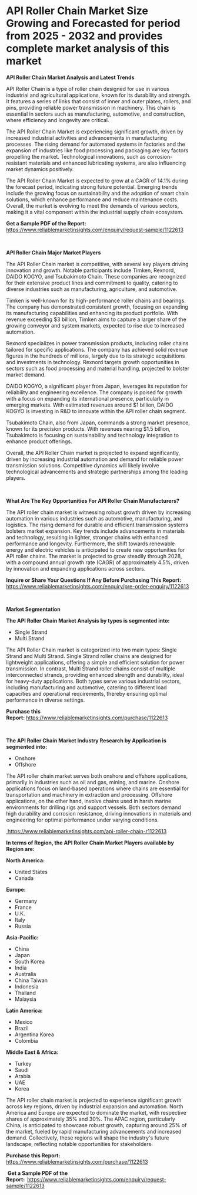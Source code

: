 <p><h1>API Roller Chain Market Size Growing and Forecasted for period from 2025 - 2032 and provides complete market analysis of this market</h1></p><p><strong>API Roller Chain Market Analysis and Latest Trends</strong></p>
<p><p>API Roller Chain is a type of roller chain designed for use in various industrial and agricultural applications, known for its durability and strength. It features a series of links that consist of inner and outer plates, rollers, and pins, providing reliable power transmission in machinery. This chain is essential in sectors such as manufacturing, automotive, and construction, where efficiency and longevity are critical.</p><p>The API Roller Chain Market is experiencing significant growth, driven by increased industrial activities and advancements in manufacturing processes. The rising demand for automated systems in factories and the expansion of industries like food processing and packaging are key factors propelling the market. Technological innovations, such as corrosion-resistant materials and enhanced lubricating systems, are also influencing market dynamics positively.</p><p>The API Roller Chain Market is expected to grow at a CAGR of 14.1% during the forecast period, indicating strong future potential. Emerging trends include the growing focus on sustainability and the adoption of smart chain solutions, which enhance performance and reduce maintenance costs. Overall, the market is evolving to meet the demands of various sectors, making it a vital component within the industrial supply chain ecosystem.</p></p>
<p><strong>Get a Sample PDF of the Report:&nbsp;</strong> <a href="https://www.reliablemarketinsights.com/enquiry/request-sample/1122613?utm_campaign=2204&utm_medium=2&utm_source=Github&utm_content=ia&utm_term=12042025&utm_id=api-roller-chain">https://www.reliablemarketinsights.com/enquiry/request-sample/1122613</a></p>
<p>&nbsp;</p>
<p><strong>API Roller Chain Major Market Players</strong></p>
<p><p>The API Roller Chain market is competitive, with several key players driving innovation and growth. Notable participants include Timken, Rexnord, DAIDO KOGYO, and Tsubakimoto Chain. These companies are recognized for their extensive product lines and commitment to quality, catering to diverse industries such as manufacturing, agriculture, and automotive.</p><p>Timken is well-known for its high-performance roller chains and bearings. The company has demonstrated consistent growth, focusing on expanding its manufacturing capabilities and enhancing its product portfolio. With revenue exceeding $3 billion, Timken aims to capture a larger share of the growing conveyor and system markets, expected to rise due to increased automation.</p><p>Rexnord specializes in power transmission products, including roller chains tailored for specific applications. The company has achieved solid revenue figures in the hundreds of millions, largely due to its strategic acquisitions and investments in technology. Rexnord targets growth opportunities in sectors such as food processing and material handling, projected to bolster market demand.</p><p>DAIDO KOGYO, a significant player from Japan, leverages its reputation for reliability and engineering excellence. The company is poised for growth with a focus on expanding its international presence, particularly in emerging markets. With estimated revenues around $1 billion, DAIDO KOGYO is investing in R&D to innovate within the API roller chain segment.</p><p>Tsubakimoto Chain, also from Japan, commands a strong market presence, known for its precision products. With revenues nearing $1.5 billion, Tsubakimoto is focusing on sustainability and technology integration to enhance product offerings.</p><p>Overall, the API Roller Chain market is projected to expand significantly, driven by increasing industrial automation and demand for reliable power transmission solutions. Competitive dynamics will likely involve technological advancements and strategic partnerships among the leading players.</p></p>
<p>&nbsp;</p>
<p><strong>What Are The Key Opportunities For API Roller Chain Manufacturers?</strong></p>
<p><p>The API roller chain market is witnessing robust growth driven by increasing automation in various industries such as automotive, manufacturing, and logistics. The rising demand for durable and efficient transmission systems bolsters market expansion. Key trends include advancements in materials and technology, resulting in lighter, stronger chains with enhanced performance and longevity. Furthermore, the shift towards renewable energy and electric vehicles is anticipated to create new opportunities for API roller chains. The market is projected to grow steadily through 2028, with a compound annual growth rate (CAGR) of approximately 4.5%, driven by innovation and expanding applications across sectors.</p></p>
<p><strong>Inquire or Share Your Questions If Any Before Purchasing This Report:</strong> <a href="https://www.reliablemarketinsights.com/enquiry/pre-order-enquiry/1122613?utm_campaign=2204&utm_medium=2&utm_source=Github&utm_content=ia&utm_term=12042025&utm_id=api-roller-chain">https://www.reliablemarketinsights.com/enquiry/pre-order-enquiry/1122613</a></p>
<p>&nbsp;</p>
<p><strong>Market Segmentation</strong></p>
<p><strong>The API Roller Chain Market Analysis by types is segmented into:</strong></p>
<p><ul><li>Single Strand</li><li>Multi Strand</li></ul></p>
<p><p>The API Roller Chain market is categorized into two main types: Single Strand and Multi Strand. Single Strand roller chains are designed for lightweight applications, offering a simple and efficient solution for power transmission. In contrast, Multi Strand roller chains consist of multiple interconnected strands, providing enhanced strength and durability, ideal for heavy-duty applications. Both types serve various industrial sectors, including manufacturing and automotive, catering to different load capacities and operational requirements, thereby ensuring optimal performance in diverse settings.</p></p>
<p><strong>Purchase this Report:&nbsp;</strong><a href="https://www.reliablemarketinsights.com/purchase/1122613?utm_campaign=2204&utm_medium=2&utm_source=Github&utm_content=ia&utm_term=12042025&utm_id=api-roller-chain">https://www.reliablemarketinsights.com/purchase/1122613</a></p>
<p>&nbsp;</p>
<p><strong>The API Roller Chain Market Industry Research by Application is segmented into:</strong></p>
<p><ul><li>Onshore</li><li>Offshore</li></ul></p>
<p><p>The API roller chain market serves both onshore and offshore applications, primarily in industries such as oil and gas, mining, and marine. Onshore applications focus on land-based operations where chains are essential for transportation and machinery in extraction and processing. Offshore applications, on the other hand, involve chains used in harsh marine environments for drilling rigs and support vessels. Both sectors demand high durability and corrosion resistance, driving innovations in materials and engineering for optimal performance under varying conditions.</p></p>
<p><a href="https://www.reliablemarketinsights.com/api-roller-chain-r1122613?utm_campaign=2204&utm_medium=2&utm_source=Github&utm_content=ia&utm_term=12042025&utm_id=api-roller-chain">&nbsp;https://www.reliablemarketinsights.com/api-roller-chain-r1122613</a></p>
<p><strong>In terms of Region, the API Roller Chain Market Players available by Region are:</strong></p>
<p>
    <p> <strong> North America: </strong>
        <ul>
            <li>United States</li>
            <li>Canada</li>
        </ul>
        </p> 
    <p> <strong> Europe: </strong>
        <ul>
            <li>Germany</li>
            <li>France</li>
            <li>U.K.</li>
            <li>Italy</li>
            <li>Russia</li>
        </ul>
        </p> 
    <p> <strong> Asia-Pacific: </strong>
        <ul>
            <li>China</li>
            <li>Japan</li>
            <li>South Korea</li>
            <li>India</li>
            <li>Australia</li>
            <li>China Taiwan</li>
            <li>Indonesia</li>
            <li>Thailand</li>
            <li>Malaysia</li>
        </ul>
        </p> 
    <p> <strong> Latin America: </strong>
        <ul>
            <li>Mexico</li>
            <li>Brazil</li>
            <li>Argentina Korea</li>
            <li>Colombia</li>
        </ul>
        </p> 
    <p> <strong> Middle East & Africa: </strong>
        <ul>
            <li>Turkey</li>
            <li>Saudi</li>
            <li>Arabia</li>
            <li>UAE</li>
            <li>Korea</li>
        </ul>
    </p>
    </p>
<p><p>The API roller chain market is projected to experience significant growth across key regions, driven by industrial expansion and automation. North America and Europe are expected to dominate the market, with respective shares of approximately 35% and 30%. The APAC region, particularly China, is anticipated to showcase robust growth, capturing around 25% of the market, fueled by rapid manufacturing advancements and increased demand. Collectively, these regions will shape the industry's future landscape, reflecting notable opportunities for stakeholders.</p></p>
<p><strong>Purchase this Report: </strong><a href="https://www.reliablemarketinsights.com/purchase/1122613?utm_campaign=2204&utm_medium=2&utm_source=Github&utm_content=ia&utm_term=12042025&utm_id=api-roller-chain">https://www.reliablemarketinsights.com/purchase/1122613</a></p>
<p>&nbsp;<strong>Get a Sample PDF of the Report:&nbsp;&nbsp;</strong><a href="https://www.reliablemarketinsights.com/enquiry/request-sample/1122613?utm_campaign=2204&utm_medium=2&utm_source=Github&utm_content=ia&utm_term=12042025&utm_id=api-roller-chain">https://www.reliablemarketinsights.com/enquiry/request-sample/1122613</a></p>
<p><strong></strong></p>
<p><p></p><p></p><p></p></p>